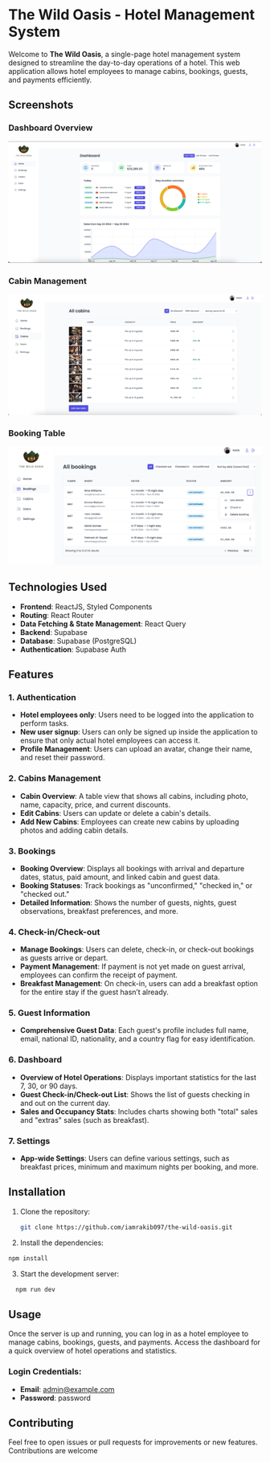 # The Wild Oasis - Hotel Management System

Welcome to **The Wild Oasis**, a single-page hotel management system designed to streamline the day-to-day operations of a hotel. This web application allows hotel employees to manage cabins, bookings, guests, and payments efficiently.

## Screenshots

### Dashboard Overview
![Dashboard](./Screenshot/Dashboard.png)

### Cabin Management
![Cabin Management](./Screenshot/Cabins.png)

### Booking Table
![Booking Table](./Screenshot/Bookings.png)

## Technologies Used

- **Frontend**: ReactJS, Styled Components
- **Routing**: React Router
- **Data Fetching & State Management**: React Query
- **Backend**: Supabase
- **Database**: Supabase (PostgreSQL)
- **Authentication**: Supabase Auth

## Features

### 1. Authentication
- **Hotel employees only**: Users need to be logged into the application to perform tasks.
- **New user signup**: Users can only be signed up inside the application to ensure that only actual hotel employees can access it.
- **Profile Management**: Users can upload an avatar, change their name, and reset their password.

### 2. Cabins Management
- **Cabin Overview**: A table view that shows all cabins, including photo, name, capacity, price, and current discounts.
- **Edit Cabins**: Users can update or delete a cabin's details.
- **Add New Cabins**: Employees can create new cabins by uploading photos and adding cabin details.

### 3. Bookings
- **Booking Overview**: Displays all bookings with arrival and departure dates, status, paid amount, and linked cabin and guest data.
- **Booking Statuses**: Track bookings as "unconfirmed," "checked in," or "checked out."
- **Detailed Information**: Shows the number of guests, nights, guest observations, breakfast preferences, and more.

### 4. Check-in/Check-out
- **Manage Bookings**: Users can delete, check-in, or check-out bookings as guests arrive or depart.
- **Payment Management**: If payment is not yet made on guest arrival, employees can confirm the receipt of payment.
- **Breakfast Management**: On check-in, users can add a breakfast option for the entire stay if the guest hasn’t already.

### 5. Guest Information
- **Comprehensive Guest Data**: Each guest's profile includes full name, email, national ID, nationality, and a country flag for easy identification.

### 6. Dashboard
- **Overview of Hotel Operations**: Displays important statistics for the last 7, 30, or 90 days.
- **Guest Check-in/Check-out List**: Shows the list of guests checking in and out on the current day.
- **Sales and Occupancy Stats**: Includes charts showing both "total" sales and "extras" sales (such as breakfast).

### 7. Settings
- **App-wide Settings**: Users can define various settings, such as breakfast prices, minimum and maximum nights per booking, and more.

## Installation

1. Clone the repository:
   ```bash
   git clone https://github.com/iamrakib097/the-wild-oasis.git
   ```
2. Install the dependencies:
  ```bash
  npm install
   ```
3. Start the development server:
```bash
  npm run dev
   ```
## Usage
Once the server is up and running, you can log in as a hotel employee to manage cabins, bookings, guests, and payments. Access the dashboard for a quick overview of hotel operations and statistics.
### Login Credentials:
- **Email**: admin@example.com
- **Password**: password

## Contributing
Feel free to open issues or pull requests for improvements or new features. Contributions are welcome
